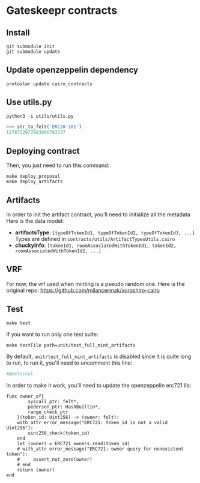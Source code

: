 # Gateskeepr contracts

## Install

```shell
git submodule init
git submodule update
```

## Update openzeppelin dependency

```shell
protostar update cairo_contracts
```

## Use utils.py

```shell
python3 -i utils/utils.py
```

```python
>>> str_to_felt('ERC20-101')
1278752977803006783537
```

## Deploying contract

Then, you just need to run this command:
```shell
make deploy_proposal
make deploy_artifacts
```

## Artifacts

In order to init the artifact contract, you'll need to initialize all the metadata
Here is the data model:

- **artifactsType**: `[typeOfTokenId1, typeOfTokenId2, typeOfTokenId3, ...]`
Types are defined in `contracts/utils/ArtifactTypesUtils.cairo`
- **chuckyInfo**: `[tokenId1, roomAssociatedWithTokenId1, tokenId2, roomAssociatedWithTokenId2, ...]`

## VRF

For now, the vrf used when minting is a pseudo random one.
Here is the original repo: https://github.com/milancermak/xoroshiro-cairo

## Test

```shell
make test
```

If you want to run only one test suite:
```shell
make testFile path=unit/test_full_mint_artifacts
```

By default, `unit/test_full_mint_artifacts` is disabled since it is quite long to run, to run it, you'll need to uncomment this line:
```python
#@external
```

In order to make it work, you'll need to update the openzeppelin erc721 lib:
```cairo
func owner_of{
        syscall_ptr: felt*,
        pedersen_ptr: HashBuiltin*,
        range_check_ptr
    }(token_id: Uint256) -> (owner: felt):
    with_attr error_message("ERC721: token_id is not a valid Uint256"):
        uint256_check(token_id)
    end
    let (owner) = ERC721_owners.read(token_id)
    # with_attr error_message("ERC721: owner query for nonexistent token"):
    #     assert_not_zero(owner)
    # end
    return (owner)
end
```